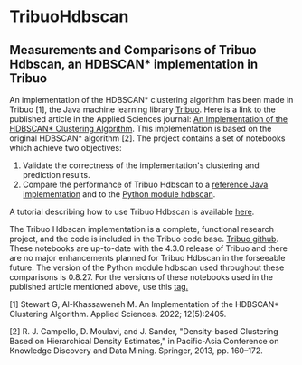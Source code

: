 # TribuoHdbscan
## Measurements and Comparisons of Tribuo Hdbscan, an HDBSCAN* implementation in Tribuo

An implementation of the HDBSCAN* clustering algorithm has been made in Tribuo [1], the Java machine learning library [Tribuo](https://tribuo.org/). Here is a link to the published article in the Applied Sciences journal: [An Implementation of the HDBSCAN\* Clustering Algorithm](https://doi.org/10.3390/app12052405). This implementation is based on the original HDBSCAN\* algorithm [2]. The project contains a set of notebooks which achieve two objectives:

1. Validate the correctness of the implementation's clustering and prediction results.
2. Compare the performance of Tribuo Hdbscan to a [reference Java implementation](http://lapad-web.icmc.usp.br/?portfolio_1=a-handful-of-experiments) and to the [Python module hdbscan](https://hdbscan.readthedocs.io/).

A tutorial describing how to use Tribuo Hdbscan is available [here](https://tribuo.org/learn/4.3/tutorials/clustering-hdbscan-tribuo-v4.html).

The Tribuo Hdbscan implementation is a complete, functional research project, and the code is included in the Tribuo code base. [Tribuo github](https://github.com/oracle/tribuo). These notebooks are up-to-date with the 4.3.0 release of Tribuo and there are no major enhancements planned for Tribuo Hdbscan in the forseeable future. The version of the Python module hdbscan used throughout these comparisons is 0.8.27. For the versions of these notebooks used in the published article mentioned above, use this [tag.](https://github.com/geoffreydstewart/TribuoHdbscan/tree/thesis)


[1] Stewart  G, Al-Khassaweneh M. An Implementation of the HDBSCAN* Clustering Algorithm. Applied Sciences. 2022; 12(5):2405.

[2] R. J. Campello, D. Moulavi, and J. Sander, "Density-based Clustering Based on Hierarchical Density Estimates," in Pacific-Asia Conference on Knowledge Discovery and Data Mining. Springer, 2013, pp. 160–172.
